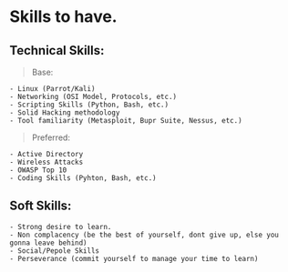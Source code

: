 
# Skills to have.

## Technical Skills:

> Base:

	- Linux (Parrot/Kali)
	- Networking (OSI Model, Protocols, etc.)
	- Scripting Skills (Python, Bash, etc.)
	- Solid Hacking methodology 
	- Tool familiarity (Metasploit, Bupr Suite, Nessus, etc.)

> Preferred:

	- Active Directory 
	- Wireless Attacks
	- OWASP Top 10
	- Coding Skills (Pyhton, Bash, etc.)


## Soft Skills:

	- Strong desire to learn.
	- Non complacency (be the best of yourself, dont give up, else you gonna leave behind)
	- Social/Pepole Skills 
	- Perseverance (commit yourself to manage your time to learn)
	